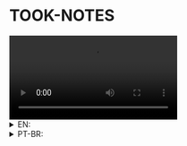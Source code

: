 # TOOK-NOTES



<video controls>
  <source src="./preview.mp4" type="video/mp4">
</video>


<details>
<summary>EN:</summary>

### About the project

- A minimalist website made with basic html, css and js to put notes in, without any database and complex css, my initial idea was that the user could print the notes like an html ou markdown and not like an normal text but i didn't find an way to include this, this will be an future feature, but my code waits for the user's note content, then when the button "Send" is pressed it's created an details element at the bottom of the "Show notes" element, the user can't change the title because it's devided by date and time.(secret note: the details components fully works and a I don't know why)

### How to execute the project:

1. Have an IDE that supports HTML, CSS, JavaScript and that can run the code on screen, like vscode with live server;
2. Clone this repository using `git clone https://github.com/arthurdev06/arthurdev06.github.io/tree/main/took-notess` command;

</details>

<details>
<summary>PT-BR:</summary>

<h3>Sobre</h3>

- Um site minimalista feito com html, css e js para escrever anotações, sem banco de dados, sem muito css, minha ideia inicial era de ao invés as notas serem digitadas como texto normal seriam digitadas como html ou md, mas não encontrei um jeito de fazer a não se trocando o código base, mas meu código espera o usuário digitar o conteúdo da nota e clicar no botão de enviar que cria um details abaixo o details de mostrar anotações, não dá para mudar o título pois o título é definido automáticamente pela data e horário.
- O details de Mostrar notas está localizado a direita pois quero que as notas grandes fiquem de seu tamanho e não fiquem em colunas retas.(o componente details funciona completamente e não sei por que)

### Como executar o projeto:

1. Tenha uma IDE que suporte HTML, CSS, JavaScript e que consiga rodar o código atualizando na tela, no vscode temos a extensão do live server;
2. Dê um `git clone https://github.com/arthurdev06/arthurdev06.github.io/tree/main/took-notes`;
</details>
